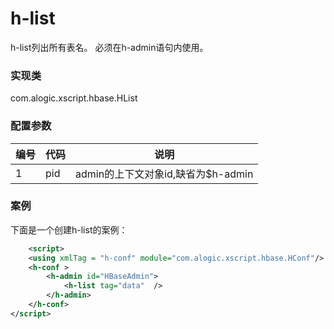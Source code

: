h-list
========

h-list列出所有表名。
必须在h-admin语句内使用。


### 实现类

com.alogic.xscript.hbase.HList


### 配置参数

| 编号 | 代码 | 说明 |
| ---- | ---- | ---- |
| 1 | pid | admin的上下文对象id,缺省为$h-admin | 



### 案例

下面是一个创建h-list的案例：

```xml
	<script>
	<using xmlTag = "h-conf" module="com.alogic.xscript.hbase.HConf"/>
	<h-conf >
		<h-admin id="HBaseAdmin">
			<h-list tag="data"  />
		</h-admin>
	</h-conf>
</script>
```
